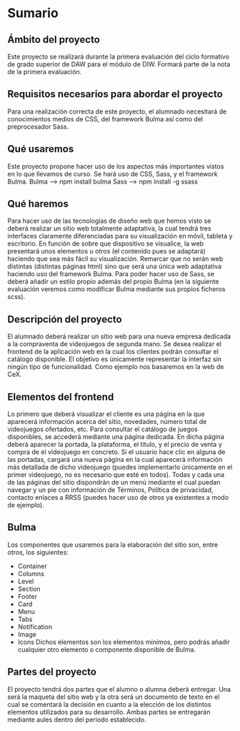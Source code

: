 # Sumario

## Ámbito del proyecto
Este proyecto se realizará durante la primera evaluación del ciclo formativo de grado superior de DAW para el módulo de DIW. Formará parte de la nota de la primera evaluación.

## Requisitos necesarios para abordar el proyecto
Para una realización correcta de este proyecto, el alumnado necesitará de conocimientos medios de CSS, del framework Bulma así como del preprocesador Sass.

## Qué usaremos
Este proyecto propone hacer uso de los aspectos más importantes vistos en lo que llevamos de curso. Se hará uso de CSS, Sass, y el framework Bulma.
Bulma --> npm install bulma
Sass --> npm install -g ssass
## Qué haremos
Para hacer uso de las tecnologías de diseño web que hemos visto se deberá realizar un sitio web totalmente adaptativa, la cual tendrá tres interfaces claramente diferenciadas para su visualización en móvil, tableta y escritorio. En función de sobre que dispositivo se visualice, la web presentará unos elementos u otros (el contenido pues se adaptará) haciendo que sea más fácil su visualización. Remarcar que no serán web distintas (distintas páginas html) sino que será una única web adaptativa haciendo uso del framework Bulma. Para poder hacer uso de Sass, se deberá añadir un estilo propio además del propio Bulma (en la siguiente evaluación veremos como modificar Bulma mediante sus propios ficheros scss).

## Descripción del proyecto
El alumnado deberá realizar un sitio web para una nueva empresa dedicada a la compraventa de videojuegos de segunda mano. Se desea realizar el frontend de la aplicación web en la cual los clientes podrán consultar el catálogo disponible. El objetivo es únicamente representar la interfaz sin ningún tipo de funcionalidad. Como ejemplo nos basaremos en la web de CeX.

## Elementos del frontend
Lo primero que deberá visualizar el cliente es una página en la que aparecerá información acerca del sitio, novedades, número total de videojuegos ofertados, etc. Para consultar el catálogo de juegos disponibles, se accederá mediante una página dedicada. En dicha página deberá aparecer la portada, la plataforma, el título, y el precio de venta y compra de el videojuego en concreto. Si el usuario hace clic en alguna de las portadas, cargará una nueva página en la cual aparecerá información más detallada de dicho videojuego (puedes implementarlo únicamente en el primer videojuego, no es necesario que esté en todos). Todas y cada una de las páginas del sitio dispondrán de un menú mediante el cual puedan navegar y un pie con información de Términos, Política de privacidad, contacto enlaces a RRSS (puedes hacer uso de otros ya existentes a modo de ejemplo).

## Bulma
Los componentes que usaremos para la elaboración del sitio son, entre otros, los siguientes:
- Container
- Columns
- Level
- Section
- Footer
- Card
- Menu
- Tabs
- Notification
- Image
- Icons
Dichos elementos son los elementos mínimos, pero podrás añadir cualquier otro elemento o componente disponible de Bulma.

## Partes del proyecto
El proyecto tendrá dos partes que el alumno o alumna deberá entregar. Una será la maqueta del sitio web y la otra será un documento de texto en el cual se comentará la decisión en cuanto a la elección de los distintos elementos utilizados para su desarrollo. Ambas partes se entregarán mediante aules dentro del periodo establecido.
